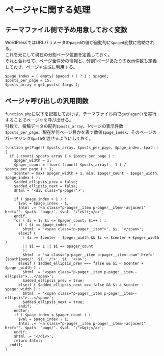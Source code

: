 # ページャに関する処理

## テーマファイル側で予め用意しておく変数

WordPressではURLパラメータの`paged`の値が自動的に`$paged`変数に格納される。  
これを元にして現在の分割ページ位置を定義しておく。  
それと合わせて、ページ全件分の情報と、分割1ページあたりの表示件数も定義しておき、ページャ生成に利用する。

    $page_index = ( empty( $paged ) ) ? 1 : $paged;
    $posts_per_page = 15;
    $posts_array = get_posts( $args );

## ページャ呼び出しの汎用関数

`function.php`に以下を記載しておけば、テーマファイル内で`getPager()`を実行することでページャを呼び出せる。  
引数で、投稿データの配列`$posts_array`、1ページの表示件数`$posts_per_page`、現在が何ページ目かを表す数値`$page_index`、そのページのパーマリンク`$path`を渡せるようにしておく。

    function getPager( $posts_array, $posts_per_page, $page_index, $path ) {
      if ( count( $posts_array ) > $posts_per_page ) :
        $peger_width = 1;
        $pager_count = floor( (count( $posts_array) - 1 ) / $posts_per_page ) + 1;
        $center = max( $peger_width + 1, min( $pager_count - $peger_width, $page_index ) );
        $added_ellipsis_prev = false;
        $added_ellipsis_next = false;
        $html = '<div class="p-pager">';

        if ( $page_index > 1 ) :
          $val = $page_index - 1;
          $html .= '<a class="p-pager__item p-pager__item--adjacent" href="'. $path. 'page/'. $val. '/">&lt;</a>';
        endif;
        for ( $i = 1; $i <= $pager_count; $i++ ) :
          if ( $i == $page_index ) :
            $html .= '<span class="p-pager__item">'. $i. '</span>';
          elseif (
            ( $i >= $center - $peger_width && $i <= $center + $peger_width )
            || $i == 1 || $i == $pager_count
            ):
            $html .= '<a class="p-pager__item p-pager__item--num" href="{$path}page/'. $i. '/">'. $i. '</a>';
          elseif ( $added_ellipsis_prev === false && $i < $center + $peger_width ) :
            $html .= '<span class="p-pager__item p-pager__item--ellipsis">...</span>';
            $added_ellipsis_prev = true;
          elseif ( $added_ellipsis_next === false && $i > $center - $peger_width ) :
            $html .= '<span class="p-pager__item p-pager__item--ellipsis">...</span>';
            $added_ellipsis_next = true;
          endif;
        endfor;
        if ( $page_index < $pager_count ) :
          $val = $page_index + 1;
          $html .= '<a class="p-pager__item p-pager__item--adjacent" href="'. $path. 'page/'. $val. '/">&gt;</a>';
        endif;
        $html .= '</div>';
        return $html;
      endif;
    }
